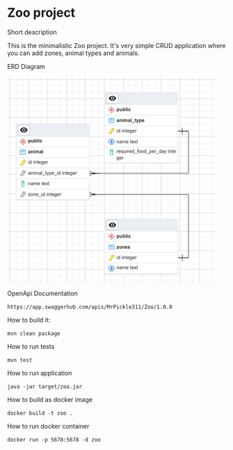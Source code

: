 # Zoo project

Short description

This is the minimalistic Zoo project. It's very simple CRUD application where you can add zones, animal types and animals.

ERD Diagram

![erd.png](erd.png)

OpenApi Documentation
```
https://app.swaggerhub.com/apis/MrPickle311/Zoo/1.0.0
```


How to build it:

```
mvn clean package
```

How to run tests

```
mvn test
```

How to run application

```
java -jar target/zoo.jar
```

How to build as docker image

```
docker build -t zoo .
```

How to run docker container

```
docker run -p 5678:5678 -d zoo
```